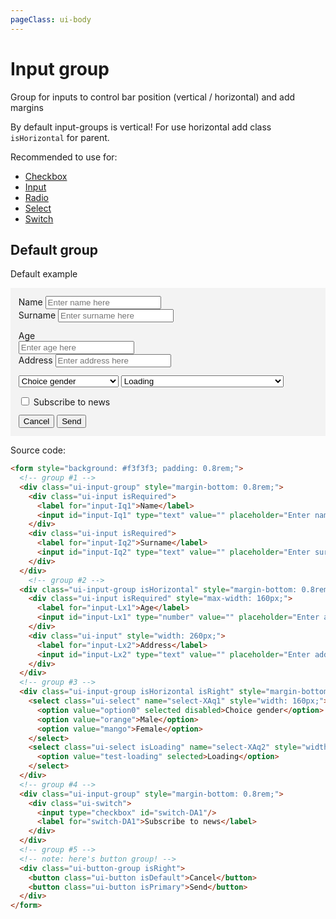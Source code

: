 ```yaml
---
pageClass: ui-body
---
```


# Input group

Group for inputs to control bar position (vertical / horizontal) and add margins

By default input-groups is vertical! For use horizontal add class `isHorizontal` for parent.

Recommended to use for:

- [Checkbox](#)
- [Input](#)
- [Radio](#)
- [Select](#)
- [Switch](#)

## Default group

Default example

<section class="ui-section">
  <form style="background: #f3f3f3; padding: 0.8rem;">
    <!-- group #1 -->
    <div class="ui-input-group" style="margin-bottom: 0.8rem;">
      <div class="ui-input isRequired">
        <label for="input-Iq1">Name</label>
        <input
          id="input-Iq1"
          type="text"
          value=""
          placeholder="Enter name here"
        />
      </div>
      <div class="ui-input isRequired">
        <label for="input-Iq2">Surname</label>
        <input
          id="input-Iq2"
          type="text"
          value=""
          placeholder="Enter surname here"
        />
      </div>
    </div>
    <!-- group #2 -->
    <div class="ui-input-group isHorizontal" style="margin-bottom: 0.8rem;">
      <div class="ui-input isRequired" style="max-width: 160px;">
        <label for="input-Lx1">Age</label>
        <input id="input-Lx1" type="number" value="" placeholder="Enter age here" />
      </div>
      <div class="ui-input" style="width: 260px;">
        <label for="input-Lx2">Address</label>
        <input id="input-Lx2" type="text" value="" placeholder="Enter address here" />
      </div>
    </div>
    <!-- group #3 -->
    <div class="ui-input-group isHorizontal isRight" style="margin-bottom: 0.8rem;">
      <select class="ui-select" name="select-XAq1" style="width: 160px;">
        <option value="option0" selected disabled>Choice gender</option>
        <option value="orange">Male</option>
        <option value="mango">Female</option>
      </select>
      <select class="ui-select isLoading" name="select-XAq2" style="width: 260px;">
        <option value="test-loading" selected>Loading</option>
      </select>
    </div>
    <!-- group #4 -->
    <div class="ui-input-group" style="margin-bottom: 0.8rem;">
      <div class="ui-switch">
        <input type="checkbox" id="switch-DA1"/>
        <label for="switch-DA1">Subscribe to news</label>
      </div>
    </div>
    <!-- group #5 -->
    <!-- note: here's button group! -->
    <div class="ui-button-group isRight">
      <button class="ui-button isDefault">Cancel</button>
      <button class="ui-button isPrimary">Send</button>
    </div>
  </form>
</section>

Source code:

```html
<form style="background: #f3f3f3; padding: 0.8rem;">
  <!-- group #1 -->
  <div class="ui-input-group" style="margin-bottom: 0.8rem;">
    <div class="ui-input isRequired">
      <label for="input-Iq1">Name</label>
      <input id="input-Iq1" type="text" value="" placeholder="Enter name here" />
    </div>
    <div class="ui-input isRequired">
      <label for="input-Iq2">Surname</label>
      <input id="input-Iq2" type="text" value="" placeholder="Enter surname here" />
    </div>
  </div>
    <!-- group #2 -->
  <div class="ui-input-group isHorizontal" style="margin-bottom: 0.8rem;">
    <div class="ui-input isRequired" style="max-width: 160px;">
      <label for="input-Lx1">Age</label>
      <input id="input-Lx1" type="number" value="" placeholder="Enter age here" />
    </div>
    <div class="ui-input" style="width: 260px;">
      <label for="input-Lx2">Address</label>
      <input id="input-Lx2" type="text" value="" placeholder="Enter address here" />
    </div>
  </div>
  <!-- group #3 -->
  <div class="ui-input-group isHorizontal isRight" style="margin-bottom: 0.8rem;">
    <select class="ui-select" name="select-XAq1" style="width: 160px;">
      <option value="option0" selected disabled>Choice gender</option>
      <option value="orange">Male</option>
      <option value="mango">Female</option>
    </select>
    <select class="ui-select isLoading" name="select-XAq2" style="width: 260px;">
      <option value="test-loading" selected>Loading</option>
    </select>
  </div>
  <!-- group #4 -->
  <div class="ui-input-group" style="margin-bottom: 0.8rem;">
    <div class="ui-switch">
      <input type="checkbox" id="switch-DA1"/>
      <label for="switch-DA1">Subscribe to news</label>
    </div>
  </div>
  <!-- group #5 -->
  <!-- note: here's button group! -->
  <div class="ui-button-group isRight">
    <button class="ui-button isDefault">Cancel</button>
    <button class="ui-button isPrimary">Send</button>
  </div>
</form>
```
